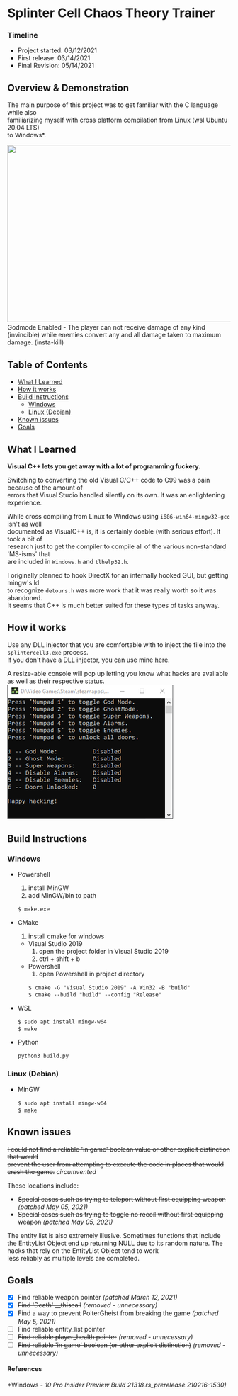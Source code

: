# Splinter Cell Chaos Theory Trainer
### Timeline
- Project started: 03/12/2021
- First release: 03/14/2021 
- Final Revision: 05/14/2021

## Overview & Demonstration
The main purpose of this project was to get familiar with the C language while also  
familiarizing myself with cross platform compilation from Linux (wsl Ubuntu 20.04 LTS)  
to Windows*.  

<img src="./resources/sp3_godmode.gif" width="680" height="400"/>  
Godmode Enabled - The player can not receive damage of any kind (invincible) while  
enemies convert any and all damage taken to maximum damage. (insta-kill)

## Table of Contents
- [What I Learned](#what-i-learned)
- [How it works](#how-it-works)
- [Build Instructions](#build-instructions)
    - [Windows](#windows)
    - [Linux (Debian)](#linux-debian)
- [Known issues](#known-issues)
- [Goals](#Goals)

## What I Learned
<b>Visual C++ lets you get away with a lot of programming fuckery.</b>

Switching to converting the old Visual C/C++ code to C99 was a pain because of the amount of  
errors that Visual Studio handled silently on its own. It was an enlightening experience.

While cross compiling from Linux to Windows using <code>i686-win64-mingw32-gcc</code> isn't as well  
documented as VisualC++ is, it is certainly doable (with serious effort). It took a bit of  
research just to get the compiler to compile all of the various non-standard 'MS-isms' that  
are included in <code>Windows.h</code> and <code>tlhelp32.h</code>.

I originally planned to hook DirectX for an internally hooked GUI, but getting mingw's ld  
to recognize <code>detours.h</code> was more work that it was really worth so it was abandoned.  
It seems that C++ is much better suited for these types of tasks anyway.

## How it works
Use any DLL injector that you are comfortable with to inject the file into the <code>splintercell3.exe</code> process.  
If you don't have a DLL injector, you can use mine <a href="https://github.com/malikrbooker/Vipers-DLL-Injector-2/releases/latest">here</a>.  

A resize-able console will pop up letting you know what hacks are available as well as their respective status.
<img src="resources/dll_console_example.png"/>

## Build Instructions
### Windows
- Powershell
    1. install MinGW
    2. add MinGW/bin to path
    ```
    $ make.exe
    ```

- CMake
    1. install cmake for windows
    - Visual Studio 2019
        1. open the project folder in Visual Studio 2019
        2. ctrl + shift + b
    - Powershell
        1. open Powershell in project directory
        ```
        $ cmake -G "Visual Studio 2019" -A Win32 -B "build"
        $ cmake --build "build" --config "Release"
        ```

- WSL
    ```
    $ sudo apt install mingw-w64
    $ make
    ```

- Python
    ```
    python3 build.py
    ```

### Linux (Debian)
- MinGW
    ```
    $ sudo apt install mingw-w64
    $ make
    ```

## Known issues
~~I could not find a reliable 'in game' boolean value or other explicit distinction that would  
prevent the user from attempting to execute the code in places that would crash the game.~~ <i>circumvented</i>

These locations include:
- ~~Special cases such as trying to teleport without first equipping weapon~~ <i>(patched May 05, 2021)</i>
- ~~Special cases such as trying to toggle no recoil without first equipping weapon~~ <i>(patched May 05, 2021)</i>

The entity list is also extremely illusive. Sometimes functions that include the EntityList Object end 
up returning NULL due to its random nature. The hacks that rely on the EntityList Object tend to work  
less reliably as multiple levels are completed.

## Goals
 - [x] Find reliable weapon pointer <i>(patched March 12, 2021)</i>
 - [x] ~~Find 'Death' __thiscall~~ <i>(removed - unnecessary)</i>
 - [x] Find a way to prevent PolterGheist from breaking the game <i>(patched May 5, 2021)</i>
 - [ ] Find reliable entity_list pointer
 - [ ] ~~Find reliable player_health pointer~~ <i>(removed - unnecessary)</i>
 - [ ] ~~Find reliable 'in game' boolean (or other explicit distinction)~~ <i>(removed - unnecessary)</i>

#### References
*Windows - <i>10 Pro Insider Preview Build 21318.rs_prerelease.210216-1530)</i>